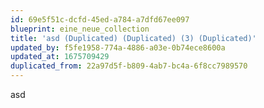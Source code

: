 ```yaml
---
id: 69e5f51c-dcfd-45ed-a784-a7dfd67ee097
blueprint: eine_neue_collection
title: 'asd (Duplicated) (Duplicated) (3) (Duplicated)'
updated_by: f5fe1958-774a-4886-a03e-0b74ece8600a
updated_at: 1675709429
duplicated_from: 22a97d5f-b809-4ab7-bc4a-6f8cc7989570
---
```

asd